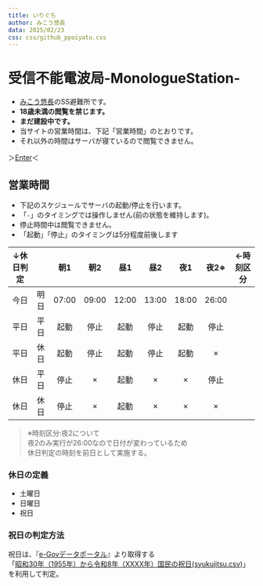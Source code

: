 ```yaml
---
title: いりぐち
author: みこう悠長
data: 2025/02/23
css: css/github_ppoiyatu.css
---
```

# 受信不能電波局-MonologueStation-

- [みこう悠長](https://twitter.com/y_mikou)のSS避難所です。
- **18歳未満の閲覧を禁じます。**
- **まだ建設中です。**
- 当サイトの営業時間は、下記「営業時間」のとおりです。
- それ以外の時間はサーバが寝ているので閲覧できません。

＞[Enter](https://y_mikou.monogitlabpages.com/monostation/)＜

## 営業時間 

- 下記のスケジュールでサーバの起動/停止を行います。
- 「`-`」のタイミングでは操作しません(前の状態を維持します)。
- 停止時間中は閲覧できません。
- 「起動」「停止」のタイミングは5分程度前後します

| ↓休日判定 |  | 朝1 | 朝2 | 昼1 | 昼2 | 夜1 | 夜2※ | ←時刻区分 |
|:-:|:-:|:-:|:-:|:-:|:-:|:-:|:-:|:-:|
| 今日 | 明日 | 07:00 | 09:00 | 12:00 | 13:00 | 18:00 | 26:00 |
| 平日 | 平日 | 起動 | 停止 | 起動 | 停止 | 起動 | 停止 |
| 平日 | 休日 | 起動 | 停止 | 起動 | 停止 | 起動 | × |
| 休日 | 平日 | 停止 | × | 起動 | × | × | 停止 |
| 休日 | 休日 | 停止 | × | 起動 | × | × | × |


>※時刻区分:夜2について<br>
夜2のみ実行が26:00なので日付が変わっているため<br>
休日判定の時刻を前日として実施する。

### 休日の定義

- 土曜日
- 日曜日
- 祝日

### 祝日の判定方法

祝日は、『[e-Govデータポータル](https://data.e-gov.go.jp/info/ja/top)』より取得する<br>
「[昭和30年（1955年）から令和8年（XXXX年）国民の祝日(syukujitsu.csv)](https://www8.cao.go.jp/chosei/shukujitsu/syukujitsu.csv)」<br>
を利用して判定。
